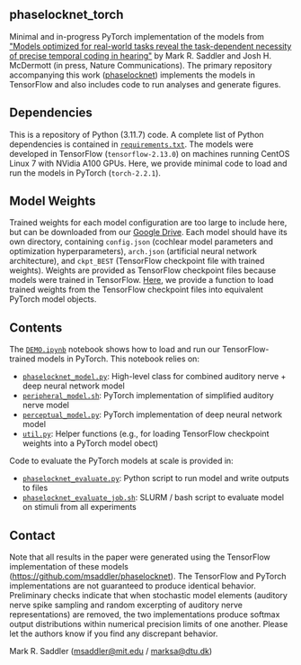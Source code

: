 ## phaselocknet_torch

Minimal and in-progress PyTorch implementation of the models from ["Models optimized for real-world tasks reveal the task-dependent necessity of precise temporal coding in hearing"](https://doi.org/10.1101/2024.04.21.590435) by Mark R. Saddler and Josh H. McDermott (in press, Nature Communications). The primary repository accompanying this work ([phaselocknet](https://github.com/msaddler/phaselocknet)) implements the models in TensorFlow and also includes code to run analyses and generate figures.

## Dependencies

This is a repository of Python (3.11.7) code. A complete list of Python dependencies is contained in [`requirements.txt`](requirements.txt). The models were developed in TensorFlow (`tensorflow-2.13.0`) on machines running CentOS Linux 7 with NVidia A100 GPUs. Here, we provide minimal code to load and run the models in PyTorch (`torch-2.2.1`).

## Model Weights

Trained weights for each model configuration are too large to include here, but can be downloaded from our [Google Drive](https://drive.google.com/drive/folders/1YgC7x6Ot84XZInlSyHK-9NQ0jhhGUS2z?usp=share_link). Each model should have its own directory, containing `config.json` (cochlear model parameters and optimization hyperparameters), `arch.json` (artificial neural network architecture), and `ckpt_BEST` (TensorFlow checkpoint file with trained weights). Weights are provided as TensorFlow checkpoint files because models were trained in TensorFlow. [Here](util.py), we provide a function to load trained weights from the TensorFlow checkpoint files into equivalent PyTorch model objects.

## Contents

The [`DEMO.ipynb`](DEMO.ipynb) notebook shows how to load and run our TensorFlow-trained models in PyTorch. This notebook relies on:
- [`phaselocknet_model.py`](phaselocknet_model.py): High-level class for combined auditory nerve + deep neural network model
- [`peripheral_model.sh`](peripheral_model.py): PyTorch implementation of simplified auditory nerve model
- [`perceptual_model.py`](perceptual_model.py): PyTorch implementation of deep neural network model
- [`util.py`](util.py): Helper functions (e.g., for loading TensorFlow checkpoint weights into a PyTorch model obect)

Code to evaluate the PyTorch models at scale is provided in:
- [`phaselocknet_evaluate.py`](phaselocknet_evaluate.py): Python script to run model and write outputs to files
- [`phaselocknet_evaluate_job.sh`](phaselocknet_evaluate_job.sh): SLURM / bash script to evaluate model on stimuli from all experiments

## Contact

Note that all results in the paper were generated using the TensorFlow implementation of these models (https://github.com/msaddler/phaselocknet). The TensorFlow and PyTorch implementations are not guaranteed to produce identical behavior. Preliminary checks indicate that when stochastic model elements (auditory nerve spike sampling and random excerpting of auditory nerve representations) are removed, the two implementations produce softmax output distributions within numerical precision limits of one another. Please let the authors know if you find any discrepant behavior.

Mark R. Saddler (msaddler@mit.edu / marksa@dtu.dk)
